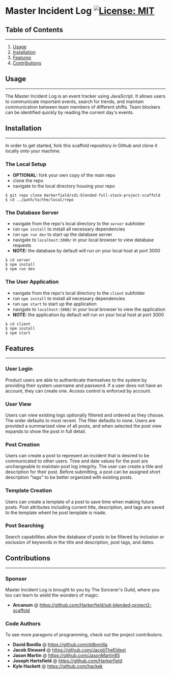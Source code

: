 
# Master Incident Log [![License: MIT](https://img.shields.io/badge/License-MIT-yellow.svg)](https://opensource.org/licenses/MIT)

## Table of Contents
***
1. [Usage](#usage)
3. [Installation](#installation)
2. [Features](#features)
4. [Contributions](#contributions)

## Usage
***

The Master Incident Log is an event tracker using JavaScript. It allows users to communicate important events, search for trends, and maintain communication between team members of different shifts. Team blockers can be identified quickly by reading the current day's events.

## Installation
***

In order to get started, fork this scaffold repository in Github and clone it locally onto your machine.

### The Local Setup
* **OPTIONAL:** fork your own copy of the main repo
* clone the repo
* navigate to the local directory housing your repo
```
$ git repo clone Harkerfield/sdi-blended-full-stack-project-scaffold
$ cd ../path/to/the/local/repo
```

### The Database Server
* navigate from the repo's local directory to the `server` subfolder
* run `npm install` to install all necessary dependencies
* run `npm run dev` to start up the database server
* navigate to `localhost:3000/` in your local browser to view database requests
* **NOTE:** the database by default will run on your local host at port 3000
```
$ cd server
$ npm install
$ npm run dev
```

### The User Application
* navigate from the repo's local directory to the `client` subfolder
* run `npm install` to install all necessary dependencies
* run `npm start` to start up the application
* navigate to `localhost:3000/` in your local browser to view the application
* **NOTE:** the application by default will run on your local host at port 3000
```
$ cd client
$ npm install
$ npm start
```

## Features
***

### User Login
Product users are able to authenticate themselves to the system by providing their system username and password. If a user does not have an account, they can create one. Access control is enforced by account.

### User View
Users can view existing logs optionally filtered and ordered as they choose. The order defaults to most recent. The filter defaults to none. Users are provided a summarized view of all posts, and when selected the post view expands to show the post in full detail.

### Post Creation
Users can create a post to represent an incident that is desired to be communicated to other users. Time and date values for the post are unchangeable to maintain post log integrity. The user can create a title and description for their post. Before submitting, a post can be assigned short description "tags" to be better organized with existing posts.

### Template Creation
Users can create a template of a post to save time when making future posts. Post attributes including current title, description, and tags are saved to the template whent he post template is made. 

### Post Searching
Search capabilities allow the database of posts to be filtered by inclusion or exclusion of keywords in the title and description, post tags, and dates.

## Contributions
***

### Sponsor
Master Incident Log is brought to you by The Sorcerer's Guild, where you too can learn to wield the wonders of magic:
* **Arcanum** @ https://github.com/Harkerfield/sdi-blended-project2-scaffold

### Code Authors
To see more paragons of programming, check out the project contributors:
* **David Bonilla** @ https://github.com/ddbonilla
* **Jacob Steward** @ https://github.com/JacobTheEldest
* **Jason Martin** @ https://github.com/JasonMartin85
* **Joseph Hartsfield** @ https://github.com/Harkerfield
* **Kyle Hackett** @ https://github.com/hackek

